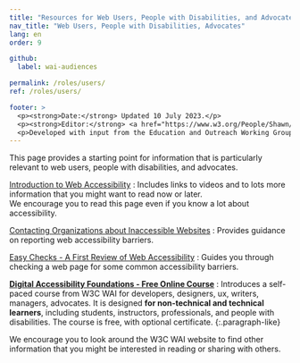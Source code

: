```yaml
---
title: "Resources for Web Users, People with Disabilities, and Advocates"
nav_title: "Web Users, People with Disabilities, Advocates"
lang: en
order: 9

github:
  label: wai-audiences

permalink: /roles/users/
ref: /roles/users/

footer: >
  <p><strong>Date:</strong> Updated 10 July 2023.</p>
  <p><strong>Editor:</strong> <a href="https://www.w3.org/People/Shawn/">Shawn Lawton Henry</a>.</p>
  <p>Developed with input from the Education and Outreach Working Group (<a href="https://www.w3.org/WAI/EO/">EOWG</a>).</p>
---
```


This page provides a starting point for information that is particularly relevant to web users, people with disabilities, and advocates.

[Introduction to Web Accessibility](/fundamentals/accessibility-intro/)
: Includes links to videos and to lots more information that you might want to read now or later.<br/>We encourage you to read this page even if you know a lot about accessibility.

[Contacting Organizations about Inaccessible Websites](/teach-advocate/contact-inaccessible-websites/)
: Provides guidance on reporting web accessibility barriers.

[Easy Checks - A First Review of Web Accessibility](/test-evaluate/preliminary/)
: Guides you through  checking a web page for some common accessibility barriers.

**[Digital Accessibility Foundations - Free Online Course](/courses/foundations-course/)**
: Introduces a self-paced course from W3C WAI for developers, designers, ux, writers, managers, advocates. It is designed **for non-technical and technical learners**, including students, instructors, professionals, and people with disabilities. The course is free, with optional certificate.
{:.paragraph-like}

We encourage you to look around the W3C WAI website to find other information that you might be interested in reading or sharing with others.
